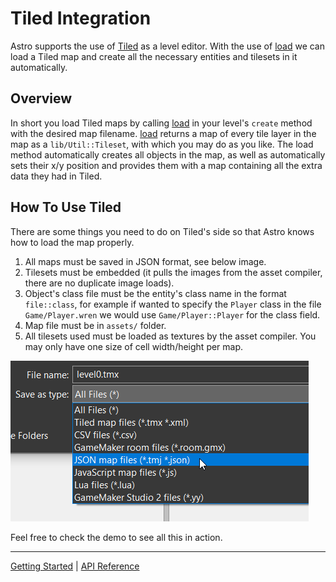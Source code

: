 # Tiled Integration
Astro supports the use of [Tiled](https://www.mapeditor.org/) as a level editor. With the
use of [load](./classes/Level.md#load) we can load a Tiled map and create all the necessary
entities and tilesets in it automatically.

## Overview
In short you load Tiled maps by calling [load](./classes/Level.md#load) in your level's `create`
method with the desired map filename. [load](./classes/Level.md#load) returns a map of every
tile layer in the map as a `lib/Util::Tileset`, with which you may do as you like. The load method
automatically creates all objects in the map, as well as automatically sets their x/y position and
provides them with a map containing all the extra data they had in Tiled.

## How To Use Tiled
There are some things you need to do on Tiled's side so that Astro knows how to load the map
properly.
 
 1. All maps must be saved in JSON format, see below image.
 2. Tilesets must be embedded (it pulls the images from the asset compiler, there are no duplicate image
 loads).
 3. Object's class file must be the entity's class name in the format `file::class`, for example if
 wanted to specify the `Player` class in the file `Game/Player.wren` we would use `Game/Player::Player`
 for the class field.
 4. Map file must be in `assets/` folder.
 5. All tilesets used must be loaded as textures by the asset compiler. You may only have one size
 of cell width/height per map.
 
![JSON](./filedropdown.png)

Feel free to check the demo to see all this in action.

-----------

[Getting Started](GettingStarted.md) | [API Reference](API.md)